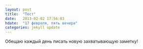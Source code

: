 ```yaml
---
layout: post
title:  "Тест"
date:   2013-02-02 17:56:03
hdate:	"17 февраля, пять вечера"
categories: jekyll update
---
```

Обещаю каждый день писать новую захватывающую заметку!